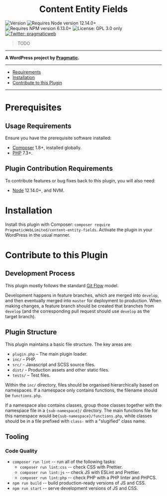 <h1 align="center">Content Entity Fields</h1>
<p>
  <img alt="Version" src="https://img.shields.io/badge/version-0.1.0--dev-blue.svg?cacheSeconds=86400" />
  <img alt="Requires Node version 12.14.0+" src="https://img.shields.io/badge/node-12.14.0-blue.svg" />
  <img alt="Requires NPM version 6.13.0+" src="https://img.shields.io/badge/npm-6.13.0-blue.svg" />
  <img alt="License: GPL 3.0 only" src="https://img.shields.io/badge/License-GPL--3.0--only-yellow.svg" />
  <a href="https://twitter.com/pragmaticweb" target="_blank">
    <img alt="Twitter: pragmaticweb" src="https://img.shields.io/twitter/follow/pragmaticweb.svg?style=social" />
  </a>
</p>

> TODO

---

__A WordPress project by [Pragmatic](https://pragmatic.agency).__

---

* [Requirements](#requirements)
* [Installation](#installation)
* [Contribute to this Plugin](#contribute-to-this-plugin)

---

# Prerequisites
## Usage Requirements
Ensure you have the prerequisite software installed:

* [Composer](https://getcomposer.org/) 1.8+, installed globally.
* [PHP](https://php.net/) 7.3+.

## Plugin Contribution Requirements
To contribute features or bug fixes back to this plugin, you will also need:

* [Node](https://nodejs.org/) 12.14.0+, and NVM.


# Installation
Install this plugin with Composer: `composer require PragmaticWebLimited/content-entity-fields`. Activate the plugin in your WordPress in the usual manner.


# Contribute to this Plugin
## Development Process

This plugin mostly follows the standard [Git Flow](http://jeffkreeftmeijer.com/2010/why-arent-you-using-git-flow/) model.

Development happens in feature branches, which are merged into `develop`, and then eventually merged into `master` for deployment to production. When making changes, a feature branch should be created that branches from `develop` (and the corresponding pull request should use `develop` as the target branch).

## Plugin Structure
This plugin maintains a basic file structure. The key areas are:

* `plugin.php` – The main plugin loader.
* `inc/` – PHP.
* `src/` - Javascript and SCSS source files.
* `dist/` - Production assets and other static files.
* `tests/` – Test files.

Within the `inc/` directory, files should be organised hierarchically based on namespaces. If a namespace only contains functions, the filename should be `functions.php`.

If a namespace also contains classes, group those classes together with the namespace file in a `{sub-namespace}/` directory. The main functions file for this namespace would be`{sub-namespace}/functions.php`, while classes should be in a file prefixed with `class-` with a "slugified" class name.

## Tooling
### Code Quality
 * `composer run lint` -- run all of the following tasks:
	* `composer run lint:css` -- check CSS with Prettier.
	* `composer run lint:js` -- check JS with ESLint and Prettier.
	* `composer run lint:php` -- check PHP with a PHP linter and PHPCS.
 * `npm run build` -- build production-ready versions of JS and CSS.
 * `npm run start` -- serve development versions of JS and CSS.
